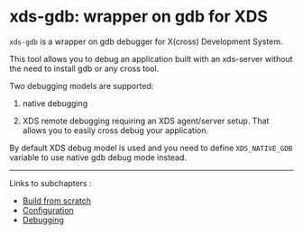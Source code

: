 <!-- WARNING: This file is generated by fetch_docs.js using /home/boron/Documents/AGL/docs-webtemplate/site/_data/tocs/devguides/master/xds-docs-guides-devguides-book.yml -->

# xds-gdb: wrapper on gdb for XDS

`xds-gdb` is a wrapper on gdb debugger for X(cross) Development System.

This tool allows you to debug an application built with an xds-server without
the need to install gdb or any cross tool.

Two debugging models are supported:

1. native debugging

1. XDS remote debugging requiring an XDS agent/server setup. That allows you to
    easily cross debug your application.

 By default XDS debug model is used and you need to define `XDS_NATIVE_GDB`
variable to use native gdb debug mode instead.

---

Links to subchapters :

- [Build from scratch](./1_build.html)
- [Configuration](./2_config.html)
- [Debugging](./3_debug.html)
